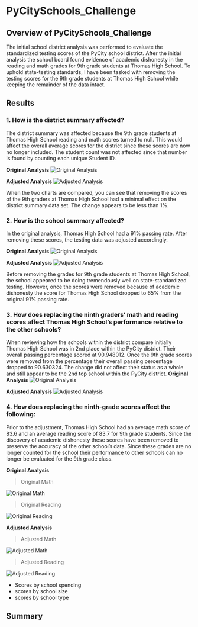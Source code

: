 # PyCitySchools_Challenge

## Overview of PyCitySchools_Challenge
The initial school district analysis was performed to evaluate the standardized testing scores of the PyCity school district. After the initial analysis the school board found evidence of academic dishonesty in the reading and math grades for 9th grade students at Thomas High School. To uphold state-testing standards, I have been tasked with removing the testing scores for the 9th grade students at Thomas High School while keeping the remainder of the data intact. 

## Results
### 1. How is the district summary affected?

The district summary was affected because the 9th grade students at Thomas High School reading and math scores turned to null. This would affect the overall average scores for the district since these scores are now no longer included. The student count was not affected since that number is found by counting each unique Student ID.

**Original Analysis**
![Original Analysis](https://github.com/CorinneBean/School_District_Analysis/blob/3a1cc2617144300b1d0e0265433be7f5d7afd0e7/Resources/Original%20District%20Summary.png)

**Adjusted Analysis**
![Adjusted Analysis](https://github.com/CorinneBean/School_District_Analysis/blob/3a1cc2617144300b1d0e0265433be7f5d7afd0e7/Resources/Adjusted%20District%20Summary.png)

When the two charts are compared, you can see that removing the scores of the 9th graders at Thomas High School had a minimal effect on the district summary data set. The change appears to be less than 1%.

### 2. How is the school summary affected?
In the original analysis, Thomas High School had a 91% passing rate. After removing these scores, the testing data was adjusted accordingly. 

**Original Analysis**
![Original Analysis]( https://github.com/CorinneBean/School_District_Analysis/blob/589a8eb3f4c9d9b3bb1fcac8789caf16513ecdc7/Resources/Original%20Per%20School%20Summary.png)

**Adjusted Analysis**
![Adjusted Analysis]( https://github.com/CorinneBean/School_District_Analysis/blob/589a8eb3f4c9d9b3bb1fcac8789caf16513ecdc7/Resources/Adjusted%20Per%20School%20Summary.png)

Before removing the grades for 9th grade students at Thomas High School, the school appeared to be doing tremendously well on state-standardized testing. However, once the scores were removed because of academic dishonesty the score for Thomas High School dropped to 65% from the original 91% passing rate.

### 3. How does replacing the ninth graders’ math and reading scores affect Thomas High School’s performance relative to the other schools?
When reviewing how the schools within the district compare initially Thomas High School was in 2nd place within the PyCity district. Their overall passing percentage scored at 90.948012. Once the 9th grade scores were removed from the percentage their overall passing percentage dropped to 90.630324. The change did not affect their status as a whole and still appear to be the 2nd top school within the PyCity district.
**Original Analysis**
![Original Analysis]( https://github.com/CorinneBean/School_District_Analysis/blob/08c964f9e7e53c377f29cbecd696603c2f1525e3/Resources/original_top_school.png)

**Adjusted Analysis**
![Adjusted Analysis]( https://github.com/CorinneBean/School_District_Analysis/blob/08c964f9e7e53c377f29cbecd696603c2f1525e3/Resources/adjusted_top_school.png)
### 4. How does replacing the ninth-grade scores affect the following:
Prior to the adjustment, Thomas High School had an average math score of 83.6 and an average reading score of 83.7 for 9th grade students. Since the discovery of academic dishonesty these scores have been removed to preserve the accuracy of the other school’s data. Since these grades are no longer counted for the school their performance to other schools can no longer be evaluated for the 9th grade class.

**Original Analysis**
>Original Math 

![Original Math]( https://github.com/CorinneBean/School_District_Analysis/blob/93b0ae021b3c3d0050cb5552d080613af8c2aa35/Resources/original_math_by_school.png)

>Original Reading

![Original Reading]( https://github.com/CorinneBean/School_District_Analysis/blob/93b0ae021b3c3d0050cb5552d080613af8c2aa35/Resources/original_reading_by_school.png)

**Adjusted Analysis**
>Adjusted Math

![Adjusted Math]( https://github.com/CorinneBean/School_District_Analysis/blob/93b0ae021b3c3d0050cb5552d080613af8c2aa35/Resources/adjusted_math_by_school.png)

>Adjusted Reading

![Adjusted Reading]( https://github.com/CorinneBean/School_District_Analysis/blob/93b0ae021b3c3d0050cb5552d080613af8c2aa35/Resources/adjusted_reading_by_school.png)

- Scores by school spending
- scores by school size
- scores by school type

## Summary


